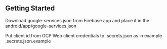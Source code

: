 ## Getting Started

Download google-services.json from Firebase app and place it in the android/app/google-services.json

Put client id from GCP Web client credentials to .secrets.json as in example .secrets.json.example